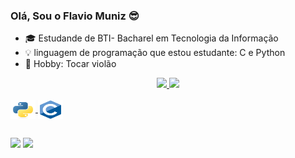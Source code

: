 ### Olá, Sou o Flavio Muniz 😎


* 🎓   Estudande de BTI- Bacharel em Tecnologia da Informação
* 💡    linguagem de programação que estou estudante: C e Python
* 🎸 Hobby: Tocar violão




<div align="center">
  <a href="https://github.com/FlavioMuniz1518">
  <img height="180em" src="https://github-readme-stats.vercel.app/api?username=FlavioMuniz1518&show_icons=true&theme=dark&include_all_commits=true&count_private=true"/>
  <img height="180em" src="https://github-readme-stats.vercel.app/api/top-langs/?username=FlavioMuniz1518&layout=compact&langs_count=7&theme=dark"/>
</div>
  
  <div style="display: inline_block"><br>
  
  <img align="center" alt="Rafa-Python" height="30" width="40" src="https://raw.githubusercontent.com/devicons/devicon/master/icons/python/python-original.svg">
  <img align="center" alt="Rafa-Csharp" height="30" width="40" src="https://raw.githubusercontent.com/devicons/devicon/master/icons/c/c-original.svg">
  </div>
  
  ##
  <div> 
  </a> 
  <a href = "mailto:flaviorioclaro@hotmail.com"><img src="https://img.shields.io/badge/-Hotmail-%23333?style=for-the-badge&logo=gmail&logoColor=white" target="_blank"></a>
  <a href="https://www.linkedin.com/in/flavio-muniz-969b4234" target="_blank"><img src="https://img.shields.io/badge/-LinkedIn-%230077B5?style=for-the-badge&logo=linkedin&logoColor=white" target="_blank"></a> 
 
 
</div>
  
  


